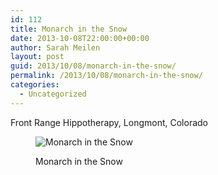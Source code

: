 ```yaml
---
id: 112
title: Monarch in the Snow
date: 2013-10-08T22:00:00+00:00
author: Sarah Meilen
layout: post
guid: 2013/10/08/monarch-in-the-snow/
permalink: /2013/10/08/monarch-in-the-snow/
categories:
  - Uncategorized
---
```

Front Range Hippotherapy, Longmont, Colorado<figure style="width: 2500px" class="wp-caption alignnone">

![Monarch in the Snow](http://static1.squarespace.com/static/5064cb5984ae62abc9229999/5064cb5a84ae62abc92299ae/52546148e4b01a7b6d68cbda/1432178559039/Monarch.jpg)<figcaption class="wp-caption-text">Monarch in the Snow</figcaption></figure>
